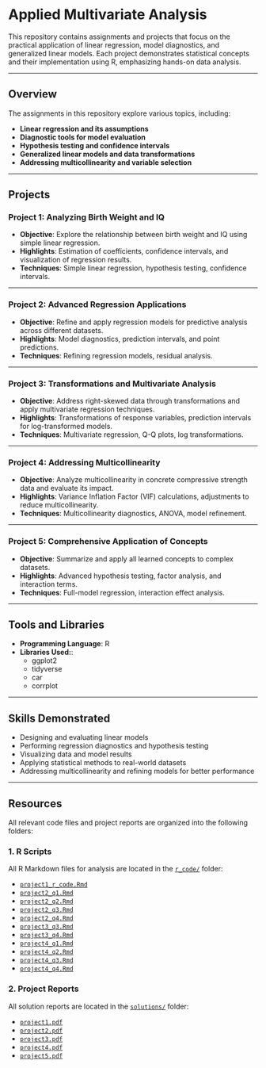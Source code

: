 # Applied Multivariate Analysis
This repository contains assignments and projects that focus on the practical application of linear regression, model diagnostics, and generalized linear models. Each project demonstrates statistical concepts and their implementation using R, emphasizing hands-on data analysis.

---

## Overview
The assignments in this repository explore various topics, including:

- **Linear regression and its assumptions**
- **Diagnostic tools for model evaluation**
- **Hypothesis testing and confidence intervals**
- **Generalized linear models and data transformations**
- **Addressing multicollinearity and variable selection** 

---

## Projects

### **Project 1: Analyzing Birth Weight and IQ**
- **Objective**: Explore the relationship between birth weight and IQ using simple linear regression.
- **Highlights**: Estimation of coefficients, confidence intervals, and visualization of regression results.
- **Techniques**: Simple linear regression, hypothesis testing, confidence intervals.
 
---

### **Project 2: Advanced Regression Applications**
- **Objective**: Refine and apply regression models for predictive analysis across different datasets.
- **Highlights**: Model diagnostics, prediction intervals, and point predictions.
- **Techniques**: Refining regression models, residual analysis.

---

### **Project 3: Transformations and Multivariate Analysis**
- **Objective**: Address right-skewed data through transformations and apply multivariate regression techniques.
- **Highlights**: Transformations of response variables, prediction intervals for log-transformed models.
- **Techniques**: Multivariate regression, Q-Q plots, log transformations.
  
---

### **Project 4: Addressing Multicollinearity**
- **Objective**: Analyze multicollinearity in concrete compressive strength data and evaluate its impact.
- **Highlights**: Variance Inflation Factor (VIF) calculations, adjustments to reduce multicollinearity.
- **Techniques**: Multicollinearity diagnostics, ANOVA, model refinement.

---

### **Project 5: Comprehensive Application of Concepts**
- **Objective**: Summarize and apply all learned concepts to complex datasets.
- **Highlights**: Advanced hypothesis testing, factor analysis, and interaction terms.
- **Techniques**: Full-model regression, interaction effect analysis.

---

## **Tools and Libraries**
- **Programming Language**: R
- **Libraries Used:**:
  - ggplot2
  - tidyverse
  - car
  - corrplot

---

## **Skills Demonstrated**
- Designing and evaluating linear models
- Performing regression diagnostics and hypothesis testing
- Visualizing data and model results
- Applying statistical methods to real-world datasets
- Addressing multicollinearity and refining models for better performance
  
---

## Resources
All relevant code files and project reports are organized into the following folders:

### **1. R Scripts**
All R Markdown files for analysis are located in the [`r_code/`](./r_code/) folder:
- [`project1_r_code.Rmd`](./r_code/project1_r_code.Rmd)
- [`project2_q1.Rmd`](./r_code/project2_q1.Rmd)
- [`project2_q2.Rmd`](./r_code/project2_q2.Rmd)
- [`project2_q3.Rmd`](./r_code/project2_q3.Rmd)
- [`project2_q4.Rmd`](./r_code/project2_q4.Rmd)
- [`project3_q3.Rmd`](./r_code/project3_q3.Rmd)
- [`project3_q4.Rmd`](./r_code/project3_q4.Rmd)
- [`project4_q1.Rmd`](./r_code/project4_q1.Rmd)
- [`project4_q2.Rmd`](./r_code/project4_q2.Rmd)
- [`project4_q3.Rmd`](./r_code/project4_q3.Rmd)
- [`project4_q4.Rmd`](./r_code/project4_q4.Rmd)

### **2. Project Reports**
All solution reports are located in the [`solutions/`](./solutions/) folder:
- [`project1.pdf`](./solutions/project1.pdf)
- [`project2.pdf`](./solutions/project2.pdf)
- [`project3.pdf`](./solutions/project3.pdf)
- [`project4.pdf`](./solutions/project4.pdf)
- [`project5.pdf`](./solutions/project5.pdf)
